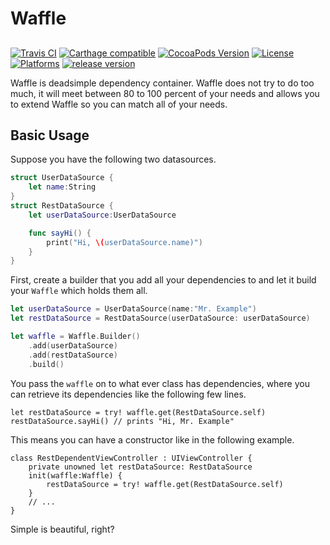 # Waffle

##

[![Travis CI](https://travis-ci.org/CodeReaper/Waffle.svg?branch=master)](https://travis-ci.org/CodeReaper/Waffle)
[![Carthage compatible](https://img.shields.io/badge/Carthage-compatible-4BC51D.svg?style=flat)](https://github.com/Carthage/Carthage)
[![CocoaPods Version](https://img.shields.io/cocoapods/v/Waffle.svg?style=flat)](http://cocoapods.org/pods/Waffle)
[![License](https://img.shields.io/cocoapods/l/Waffle.svg?style=flat)](http://cocoapods.org/pods/Waffle)
[![Platforms](https://img.shields.io/badge/platform-iOS%20%7C%20macOS%20%7C%20tvOS%20%7C%20watchOS%20%7C%20Linux-lightgrey.svg)](http://cocoapods.org/pods/Waffle)
[![release version](https://img.shields.io/github/release/CodeReaper/Waffle.svg?style=flat)](https://github.com/CodeReaper/Waffle)

Waffle is deadsimple dependency container. Waffle does not try to do too much, it will meet between 80 to 100 percent of your needs and allows you to extend Waffle so you can match all of your needs.

## Basic Usage

Suppose you have the following two datasources.
```swift
struct UserDataSource {
    let name:String
}
struct RestDataSource {
    let userDataSource:UserDataSource

    func sayHi() {
        print("Hi, \(userDataSource.name)")
    }
}
```

First, create a builder that you add all your dependencies to and let it build your `Waffle` which holds them all.

```swift
let userDataSource = UserDataSource(name:"Mr. Example")
let restDataSource = RestDataSource(userDataSource: userDataSource)

let waffle = Waffle.Builder()
    .add(userDataSource)
    .add(restDataSource)
    .build()
```

You pass the `waffle` on to what ever class has dependencies, where you can retrieve its dependencies like the following few lines.

```
let restDataSource = try! waffle.get(RestDataSource.self)
restDataSource.sayHi() // prints "Hi, Mr. Example"
```

This means you can have a constructor like in the following example.

```
class RestDependentViewController : UIViewController {
	private unowned let restDataSource: RestDataSource
	init(waffle:Waffle) {
		restDataSource = try! waffle.get(RestDataSource.self)
	}
	// ...
}
```

Simple is beautiful, right?
